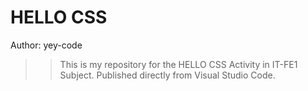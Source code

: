 # HELLO CSS

Author: yey-code

>> This is my repository for the HELLO CSS Activity in IT-FE1 Subject. Published directly from Visual Studio Code.

